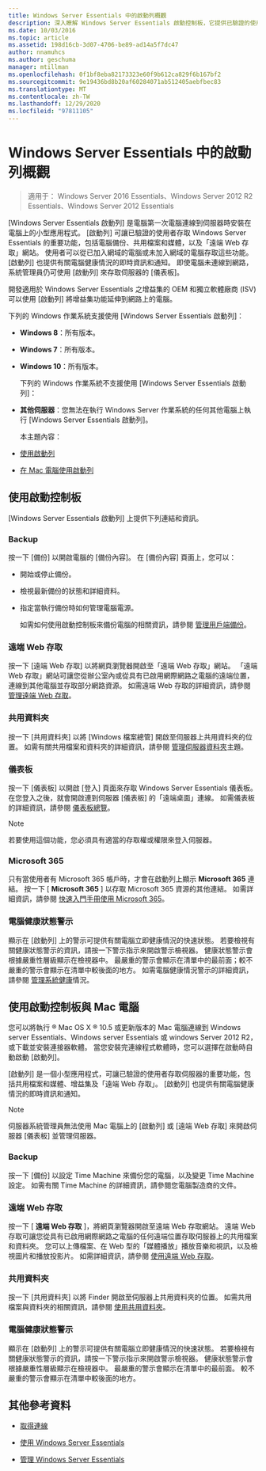 ```yaml
---
title: Windows Server Essentials 中的啟動列概觀
description: 深入瞭解 Windows Server Essentials 啟動控制板，它提供已驗證的使用者存取 Windows Server Essentials 的主要功能。
ms.date: 10/03/2016
ms.topic: article
ms.assetid: 198d16cb-3d07-4706-be89-ad14a5f7dc47
author: nnamuhcs
ms.author: geschuma
manager: mtillman
ms.openlocfilehash: 0f1bf8eba82173323e60f9b612ca829f6b167bf2
ms.sourcegitcommit: 9e19436bd8b20af60284071ab512405aebfbec83
ms.translationtype: MT
ms.contentlocale: zh-TW
ms.lasthandoff: 12/29/2020
ms.locfileid: "97811105"
---
```

# <a name="overview-of-the-launchpad-in-windows-server-essentials"></a>Windows Server Essentials 中的啟動列概觀

>適用于： Windows Server 2016 Essentials、Windows Server 2012 R2 Essentials、Windows Server 2012 Essentials

[Windows Server Essentials 啟動列] 是電腦第一次電腦連線到伺服器時安裝在電腦上的小型應用程式。 [啟動列] 可讓已驗證的使用者存取 Windows Server Essentials 的重要功能，包括電腦備份、共用檔案和媒體，以及「遠端 Web 存取」網站。 使用者可以從已加入網域的電腦或未加入網域的電腦存取這些功能。 [啟動列] 也提供有關電腦健康情況的即時資訊和通知。 即使電腦未連線到網路，系統管理員仍可使用 [啟動列] 來存取伺服器的 [儀表板]。

 開發適用於 Windows Server Essentials 之增益集的 OEM 和獨立軟體廠商 (ISV) 可以使用 [啟動列] 將增益集功能延伸到網路上的電腦。

 下列的 Windows 作業系統支援使用 [Windows Server Essentials 啟動列]：

- **Windows 8**：所有版本。

- **Windows 7**：所有版本。
- **Windows 10**：所有版本。

  下列的 Windows 作業系統不支援使用 [Windows Server Essentials 啟動列]：

- **其他伺服器**：您無法在執行 Windows Server 作業系統的任何其他電腦上執行 [Windows Server Essentials 啟動列]。

  本主題內容：

- [使用啟動列](Overview-of-the-Launchpad-in-Windows-Server-Essentials.md#BKMK_Launchpad)

- [在 Mac 電腦使用啟動列](Overview-of-the-Launchpad-in-Windows-Server-Essentials.md#BKMK_Mac)

##  <a name="use-the-launchpad"></a><a name="BKMK_Launchpad"></a> 使用啟動控制板
 [Windows Server Essentials 啟動列] 上提供下列連結和資訊。

### <a name="backup"></a>Backup
 按一下 [備份] 以開啟電腦的 [備份內容]。 在 [備份內容] 頁面上，您可以：

- 開始或停止備份。

- 檢視最新備份的狀態和詳細資料。

- 指定當執行備份時如何管理電腦電源。

  如需如何使用啟動控制板來備份電腦的相關資訊，請參閱 [管理用戶端備份](Manage-Client-Computer-Backup-in-Windows-Server-Essentials.md)。

### <a name="remote-web-access"></a>遠端 Web 存取
 按一下 [遠端 Web 存取] 以將網頁瀏覽器開啟至「遠端 Web 存取」網站。 「遠端 Web 存取」網站可讓您從辦公室內或從具有已啟用網際網路之電腦的遠端位置，連線到其他電腦並存取部分網路資源。 如需遠端 Web 存取的詳細資訊，請參閱 [管理遠端 Web 存取](Manage-Remote-Web-Access-in-Windows-Server-Essentials.md)。

### <a name="shared-folders"></a>共用資料夾
 按一下 [共用資料夾] 以將 [Windows 檔案總管] 開啟至伺服器上共用資料夾的位置。 如需有關共用檔案和資料夾的詳細資訊，請參閱 [管理伺服器資料夾](Manage-Server-Folders-in-Windows-Server-Essentials.md)主題。

### <a name="dashboard"></a>儀表板
 按一下 [儀表板]   以開啟 [登入]  頁面來存取 Windows Server Essentials 儀表板。 在您登入之後，就會開啟連到伺服器 [儀表板] 的「遠端桌面」連線。 如需儀表板的詳細資訊，請參閱 [儀表板總覽](Overview-of-the-Dashboard-in-Windows-Server-Essentials.md)。

> [!NOTE]
>  若要使用這個功能，您必須具有適當的存取權或權限來登入伺服器。

### <a name="microsoft-365"></a>Microsoft 365
 只有當使用者有 Microsoft 365 帳戶時，才會在啟動列上顯示 **Microsoft 365** 連結。 按一下 [  **Microsoft 365** ] 以存取 Microsoft 365 資源的其他連結。 如需詳細資訊，請參閱 [快速入門手冊使用 Microsoft 365](../use/Quick-Start-Guide-to-Using-Microsoft-Office-365-with-Windows-Server-Essentials.md)。

### <a name="computer-health-alerts"></a>電腦健康狀態警示
 顯示在 [啟動列] 上的警示可提供有關電腦立即健康情況的快速狀態。 若要檢視有關健康狀態警示的資訊，請按一下警示指示來開啟警示檢視器。 健康狀態警示會根據嚴重性層級顯示在檢視器中。 最嚴重的警示會顯示在清單中的最前面；較不嚴重的警示會顯示在清單中較後面的地方。 如需電腦健康情況警示的詳細資訊，請參閱 [管理系統健康](Manage-System-Health-in-Windows-Server-Essentials.md)情況。

##  <a name="use-the-launchpad-with-a-mac-computer"></a><a name="BKMK_Mac"></a> 使用啟動控制板與 Mac 電腦
 您可以將執行 &reg; Mac OS X &reg; 10.5 或更新版本的 Mac 電腦連線到 Windows server Essentials、Windows server Essentials 或 windows Server 2012 R2，或下載並安裝連接器軟體。 當您安裝完連線程式軟體時，您可以選擇在啟動時自動啟動 [啟動列]。

 [啟動列] 是一個小型應用程式，可讓已驗證的使用者存取伺服器的重要功能，包括共用檔案和媒體、增益集及「遠端 Web 存取」。 [啟動列] 也提供有關電腦健康情況的即時資訊和通知。

> [!NOTE]
>  伺服器系統管理員無法使用 Mac 電腦上的 [啟動列] 或 [遠端 Web 存取] 來開啟伺服器 [儀表板] 並管理伺服器。

### <a name="backup"></a>Backup
 按一下 [備份] 以設定 Time Machine 來備份您的電腦，以及變更 Time Machine 設定。 如需有關 Time Machine 的詳細資訊，請參閱您電腦製造商的文件。

### <a name="remote-web-access"></a>遠端 Web 存取
 按一下 [ **遠端 Web 存取** ]，將網頁瀏覽器開啟至遠端 Web 存取網站。 遠端 Web 存取可讓您從具有已啟用網際網路之電腦的任何遠端位置存取伺服器上的共用檔案和資料夾。 您可以上傳檔案、在 Web 型的「媒體播放」播放音樂和視訊，以及檢視圖片和播放投影片。 如需詳細資訊，請參閱 [使用遠端 Web 存取](../use/Use-Remote-Web-Access-in-Windows-Server-Essentials.md)。

### <a name="shared-folders"></a>共用資料夾
 按一下 [共用資料夾] 以將 Finder 開啟至伺服器上共用資料夾的位置。 如需共用檔案與資料夾的相關資訊，請參閱 [使用共用資料夾](../use/Use-Shared-Folders-in-Windows-Server-Essentials.md)。

### <a name="computer-health-alerts"></a>電腦健康狀態警示
 顯示在 [啟動列] 上的警示可提供有關電腦立即健康情況的快速狀態。 若要檢視有關健康狀態警示的資訊，請按一下警示指示來開啟警示檢視器。 健康狀態警示會根據嚴重性層級顯示在檢視器中。 最嚴重的警示會顯示在清單中的最前面。 較不嚴重的警示會顯示在清單中較後面的地方。

## <a name="additional-references"></a>其他參考資料

-   [取得連線](../use/Get-Connected-in-Windows-Server-Essentials.md)

-   [使用 Windows Server Essentials](../use/Use-Windows-Server-Essentials.md)

-   [管理 Windows Server Essentials](Manage-Windows-Server-Essentials.md)
